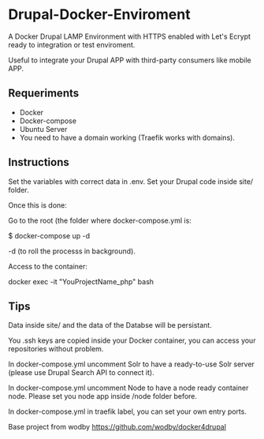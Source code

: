 # Drupal-Docker-Enviroment

A Docker Drupal LAMP Environment with HTTPS enabled with Let's Ecrypt ready to integration or test enviroment.

Useful to integrate your Drupal APP with third-party consumers like mobile APP.

## Requeriments

- Docker
- Docker-compose
- Ubuntu Server
- You need to have a domain working (Traefik works with domains).

## Instructions

Set the variables with correct data in .env.
Set your Drupal code inside site/ folder.

Once this is done:

Go to the root (the folder where docker-compose.yml is:

$ docker-compose up -d

-d (to roll the processs in background).

Access to the container:

docker exec -it "YouProjectName_php" bash


## Tips


Data inside site/ and the data of the Databse will be persistant.

You .ssh keys are copied inside your Docker container, you can access your repositories without problem.

In docker-compose.yml uncomment Solr to have a ready-to-use Solr server (please use Drupal Search API to connect it).

In docker-compose.yml uncomment Node to have a node ready container node. Please set you node app inside /node folder before.

In docker-compose.yml in traefik label, you can set your own entry ports.



Base project from wodby  https://github.com/wodby/docker4drupal

